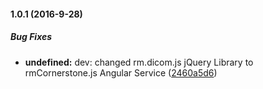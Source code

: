 #### 1.0.1 (2016-9-28)

##### Bug Fixes

* **undefined:** dev: changed rm.dicom.js jQuery Library to rmCornerstone.js Angular Service ([2460a5d6](https://gitlab.com/rufusmbugua/dicom-image-parser/commit/2460a5d63d379bad1aa46edeb2f09982f25b35d2))

